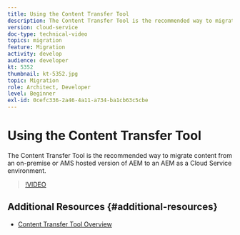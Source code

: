 ```yaml
---
title: Using the Content Transfer Tool
description: The Content Transfer Tool is the recommended way to migrate content from an on-premise or AMS hosted version of AEM to an AEM as a Cloud Service environment.
version: cloud-service
doc-type: technical-video
topics: migration
feature: Migration
activity: develop
audience: developer
kt: 5352
thumbnail: kt-5352.jpg
topic: Migration
role: Architect, Developer
level: Beginner
exl-id: 0cefc336-2a46-4a11-a734-ba1cb63c5cbe
---
```

# Using the Content Transfer Tool

The Content Transfer Tool is the recommended way to migrate content from an on-premise or AMS hosted version of AEM to an AEM as a Cloud Service environment.

>[!VIDEO](https://video.tv.adobe.com/v/35460/?quality=12&learn=on)

## Additional Resources {#additional-resources}

* [Content Transfer Tool Overview](https://experienceleague.adobe.com/docs/experience-manager-cloud-service/moving/cloud-migration/content-transfer-tool/overview-content-transfer-tool.html)
